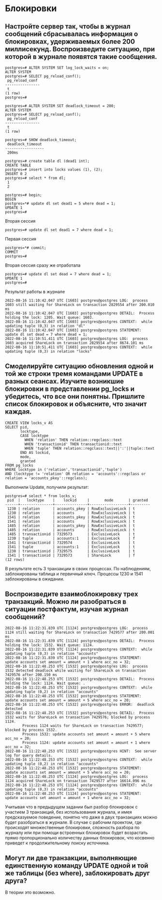 # Блокировки

## Настройте сервер так, чтобы в журнал сообщений сбрасывалась информация о блокировках, удерживаемых более 200 миллисекунд. Воспроизведите ситуацию, при которой в журнале появятся такие сообщения.

```
postgres=# ALTER SYSTEM SET log_lock_waits = on;
ALTER SYSTEM
postgres=# SELECT pg_reload_conf();
 pg_reload_conf
----------------
 t
(1 row)
postgres=#
```

```
postgres=# ALTER SYSTEM SET deadlock_timeout = 200;
ALTER SYSTEM
postgres=# SELECT pg_reload_conf();
 pg_reload_conf
----------------
 t
(1 row)

postgres=# SHOW deadlock_timeout;
 deadlock_timeout
------------------
 200ms
```

```
postgres=# create table dl (dead1 int);
CREATE TABLE
postgres=# insert into locks values (1), (2);
INSERT 0 2
postgres=# select * from dl;
 1 
 2

postgres=# begin;
BEGIN
postgres=*# update dl set dead1 = 5 where dead = 1;
UPDATE 1
postgres=#
```

Вторая сессия 

```
postgres=# update dl set dead1 = 7 where dead = 1;
```

Первая сессия

```
postgres=*# commit;
COMMIT
postgres=#
```

Вторая сессия сразу же отработала 

```
postgres=# update dl set dead = 7 where dead = 1;
UPDATE 1
postgres=#
```

Результат работы в журнале

```
2022-08-16 11:10:42.047 UTC [1603] postgres@postgres LOG:  process 1603 still waiting for ShareLock on transaction 2829554 after 200.010 ms
2022-08-16 11:10:42.047 UTC [1603] postgres@postgres DETAIL:  Process holding the lock: 1205. Wait queue: 1603.
2022-08-16 11:10:42.047 UTC [1603] postgres@postgres CONTEXT:  while updating tuple (0,3) in relation "dl"
2022-08-16 11:10:42.047 UTC [1603] postgres@postgres STATEMENT:  update dl set dead = 7 where dead = 1;
2022-08-16 11:10:51.411 UTC [1603] postgres@postgres LOG:  process 1603 acquired ShareLock on transaction 2829554 after 8674.101 ms
2022-08-16 11:10:51.411 UTC [1603] postgres@postgres CONTEXT:  while updating tuple (0,3) in relation "locks"
```

## Смоделируйте ситуацию обновления одной и той же строки тремя командами UPDATE в разных сеансах. Изучите возникшие блокировки в представлении pg_locks и убедитесь, что все они понятны. Пришлите список блокировок и объясните, что значит каждая.

```
CREATE VIEW locks_v AS
SELECT pid,
       locktype,
       CASE locktype
         WHEN 'relation' THEN relation::regclass::text
         WHEN 'transactionid' THEN transactionid::text
         WHEN 'tuple' THEN relation::regclass::text||':'||tuple::text
       END AS lockid,
       mode,
       granted
FROM pg_locks
WHERE locktype in ('relation','transactionid','tuple')
AND (locktype != 'relation' OR relation = 'accounts'::regclass or relation = 'accounts_pkey'::regclass);
```

Выполнили Update, получили результат: 

```
postgres=# select * from locks_v;
 pid  |   locktype    |    lockid     |       mode       | granted
------+---------------+---------------+------------------+---------
 1230 | relation      | accounts_pkey | RowExclusiveLock | t
 1230 | relation      | accounts      | RowExclusiveLock | t
 1541 | relation      | accounts_pkey | RowExclusiveLock | t
 1541 | relation      | accounts      | RowExclusiveLock | t
 1485 | relation      | accounts_pkey | RowExclusiveLock | t
 1485 | relation      | accounts      | RowExclusiveLock | t
 1485 | transactionid | 7329573       | ExclusiveLock    | t
 1230 | tuple         | accounts:1    | ExclusiveLock    | f
 1541 | transactionid | 7329574       | ExclusiveLock    | t
 1541 | tuple         | accounts:1    | ExclusiveLock    | t
 1230 | transactionid | 7329575       | ExclusiveLock    | t
 1541 | transactionid | 7329573       | ShareLock        | f
(12 rows)
```

В результате есть 3 транзакции в своих процессах. По наблюдениям, заблокированы таблица и первичный ключ. Процессы 1230 и 1541 заблокированы в ожидании. 

## Воспроизведите взаимоблокировку трех транзакций. Можно ли разобраться в ситуации постфактум, изучая журнал сообщений?

```
2022-08-16 11:22:31.839 UTC [1124] postgres@postgres LOG:  process 1124 still waiting for ShareLock on transaction 7429577 after 200.001 ms
2022-08-16 11:22:31.839 UTC [1124] postgres@postgres DETAIL:  Process holding the lock: 1532. Wait queue: 1124.
2022-08-16 11:22:31.839 UTC [1124] postgres@postgres CONTEXT:  while updating tuple (0,3) in relation "accounts"
2022-08-16 11:22:31.839 UTC [1124] postgres@postgres STATEMENT:  update accounts set amount = amount + 1 where acc_no = 32;
2022-08-16 11:22:48.253 UTC [1532] postgres@postgres LOG:  process 1532 detected deadlock while waiting for ShareLock on transaction 7429576 after 200.150 ms
2022-08-16 11:22:48.253 UTC [1532] postgres@postgres DETAIL:  Process holding the lock: 1124. Wait queue: .
2022-08-16 11:22:48.253 UTC [1532] postgres@postgres CONTEXT:  while updating tuple (0,2) in relation "accounts"
2022-08-16 11:22:48.253 UTC [1532] postgres@postgres STATEMENT:  update accounts set amount = amount + 5 where acc_no = 20;
2022-08-16 11:22:48.253 UTC [1532] postgres@postgres ERROR:  deadlock detected
2022-08-16 11:22:48.253 UTC [1532] postgres@postgres DETAIL:  Process 1532 waits for ShareLock on transaction 7429576; blocked by process 1124.
        Process 1124 waits for ShareLock on transaction 7429577; blocked by process 1532.
        Process 1532: update accounts set amount = amount + 5 where acc_no = 20;
        Process 1124: update accounts set amount = amount + 1 where acc_no = 32;
2022-08-16 11:22:48.253 UTC [1532] postgres@postgres HINT:  See server log for query details.
2022-08-16 11:22:48.253 UTC [1532] postgres@postgres CONTEXT:  while updating tuple (0,2) in relation "accounts"
2022-08-16 11:22:48.253 UTC [1532] postgres@postgres STATEMENT:  update accounts set amount = amount + 5 where acc_no = 20;
2022-08-16 11:22:48.253 UTC [1124] postgres@postgres LOG:  process 1124 acquired ShareLock on transaction 7429577 after 16614.096 ms
2022-08-16 11:22:48.253 UTC [1124] postgres@postgres CONTEXT:  while updating tuple (0,3) in relation "accounts"
2022-08-16 11:22:48.253 UTC [1124] postgres@postgres STATEMENT:  update accounts set amount = amount + 1 where acc_no = 32;
```

Учитывая что в предыдущем задании был разбор блокировок с участием 3 транзакций, без использования журнала, и имея предсказуемое поведение, понятно что даже в двух транзакциях можно будет разобраться в журнале. 
В случае с рабочим проектом, где происходят множественные блокировки, сложность разбора по журналу или при помощи встроенных блокировок будет возрастать прямо пропорционально количеству данных блокировок, что косвенно приведет к продолжительному поиску источника.


## Могут ли две транзакции, выполняющие единственную команду UPDATE одной и той же таблицы (без where), заблокировать друг друга? 

В теории это возможно.